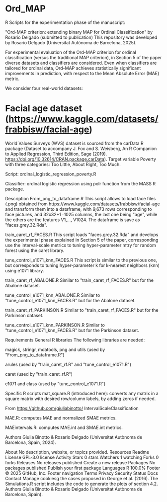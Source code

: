 # Ord_MAP

R Scripts for the experimentation phase of the manuscript:

"Ord-MAP criterion: extending binary MAP for Ordinal Classification"
by Rosario Delgado (submitted to publication)
This repository was developed by Rosario Delgado (Universitat Autònoma de Barcelona, 2025).


For experimental evaluation of the Ord-MAP criterion for ordinal classification (versus the traditional MAP criterion), in Section 5 of the paper diverse datasets and classifiers are considered. Even when classifiers are tailored for ordinal data, Ord-MAP achieves statistically significant improvements in prediction, with respect to the Mean Absolute Error (MAE) metric. 

We consider four real-world datasets:

# Facial age dataset (https://www.kaggle.com/datasets/frabbisw/facial-age)
World Values Surveys (WVS) dataset is sourced from the carData R package (Dataset to accompany J. Fox and S. Weisberg, An R Companion to Applied Regression, Third Edition, Sage (2019). https://doi.org/10.32614/CRAN.package.carData). Target variable Poverty with three categories: Too Little, About Right, Too Much. 

Script: ordinal_logistic_regression_poverty.R

Classifier: ordinal logistic regression using polr function from the MASS R package. 








Description
From_png_to_dataframe.R
This script allows to load face files (.png) obtained from https://www.kaggle.com/datasets/frabbisw/facial-age and transform them into a dataframe, with 9,673 rows corresponding to face pictures, and 32x32+1=1025 columns, the last one being "age", while the others are the features V1,..., V1024. The dataframe is save as "faces.grey.32.Rda".

train_caret_rf_FACES.R
This script loads "faces.grey.32.Rda" and develops the experimental phase explained in Section 5 of the paper, corresponding use the interval-scale metrics to tuning hyper-parameter mtry for random forest using the caret library.

tune_control_e1071_knn_FACES.R
This script is similar to the previous one, but corresponds to tuning hyper-parameter k for k-nearest neighbors (knn) using e1071 library.

train_caret_rf_ABALONE.R
Similar to "train_caret_rf_FACES.R" but for the Abalone dataset.

tune_control_e1071_knn_ABALONE.R
Similar to "tune_control_e1071_knn_FACES.R" but for the Abalone dataset.

train_caret_rf_PARKINSON.R
Similar to "train_caret_rf_FACES.R" but for the Parkinson dataset.

tune_control_e1071_knn_PARKINSON.R
Similar to "tune_control_e1071_knn_FACES.R" but for the Parkinson dataset.

Requirements
General R libraries
The following libraries are needed:

magick, stringr, mdatools, png and utils (used by "From_png_to_dataframe.R")

arules (used by "train_caret_rf.R" and "tune_control_e1071.R")

caret (used by "train_caret_rf.R")

e1071 and class (used by "tune_control_e1071.R")

Specific R scripts
mat_square.R (introduced here): converts any matrix in a square matrix with desired row/column labels, by adding zeros if needed.

From https://github.com/giuliabinotto/ IntervalScaleClassification

MAE.R: computes MAE and normalized SMAE metrics.

MAEintervals.R: computes MAE.int and SMAE.int metrics.

Authors
Giulia Binotto & Rosario Delgado (Universitat Autònoma de Barcelona, Spain, 2024).

About
No description, website, or topics provided.
Resources
 Readme
License
 GPL-3.0 license
 Activity
Stars
 0 stars
Watchers
 1 watching
Forks
 0 forks
Releases
No releases published
Create a new release
Packages
No packages published
Publish your first package
Languages
R
100.0%
Footer
© 2025 GitHub, Inc.
Footer navigation
Terms
Privacy
Security
Status
Docs
Contact
Manage cookiesg the cases proposed in George et al. (2016).
The Simulations.R script includes the code to generate the plots of section 4.2.
Authors
Giulia Binotto & Rosario Delgado (Universitat Autònoma de Barcelona, Spain).
